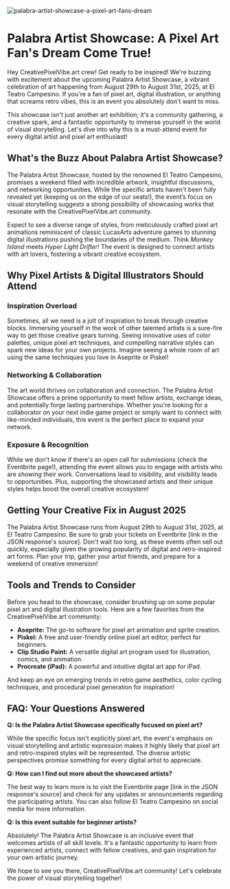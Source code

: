 ![palabra-artist-showcase-a-pixel-art-fans-dream](https://images.pexels.com/photos/2155552/pexels-photo-2155552.jpeg?auto=compress&cs=tinysrgb&fit=crop&h=627&w=1200)

# Palabra Artist Showcase: A Pixel Art Fan's Dream Come True!

Hey CreativePixelVibe.art crew! Get ready to be inspired! We're buzzing with excitement about the upcoming Palabra Artist Showcase, a vibrant celebration of art happening from August 29th to August 31st, 2025, at El Teatro Campesino. If you're a fan of pixel art, digital illustration, or anything that screams retro vibes, this is an event you absolutely don't want to miss.

This showcase isn't just another art exhibition; it's a community gathering, a creative spark, and a fantastic opportunity to immerse yourself in the world of visual storytelling. Let's dive into why this is a must-attend event for every digital artist and pixel art enthusiast!

## What's the Buzz About Palabra Artist Showcase?

The Palabra Artist Showcase, hosted by the renowned El Teatro Campesino, promises a weekend filled with incredible artwork, insightful discussions, and networking opportunities. While the specific artists haven't been fully revealed yet (keeping us on the edge of our seats!), the event’s focus on visual storytelling suggests a strong possibility of showcasing works that resonate with the CreativePixelVibe.art community.

Expect to see a diverse range of styles, from meticulously crafted pixel art animations reminiscent of classic LucasArts adventure games to stunning digital illustrations pushing the boundaries of the medium. Think *Monkey Island* meets *Hyper Light Drifter*! The event is designed to connect artists with art lovers, fostering a vibrant creative ecosystem.

## Why Pixel Artists & Digital Illustrators Should Attend

### Inspiration Overload

Sometimes, all we need is a jolt of inspiration to break through creative blocks. Immersing yourself in the work of other talented artists is a sure-fire way to get those creative gears turning. Seeing innovative uses of color palettes, unique pixel art techniques, and compelling narrative styles can spark new ideas for your own projects. Imagine seeing a whole room of art using the same techniques you love in Aseprite or Piskel! 

### Networking & Collaboration

The art world thrives on collaboration and connection. The Palabra Artist Showcase offers a prime opportunity to meet fellow artists, exchange ideas, and potentially forge lasting partnerships. Whether you're looking for a collaborator on your next indie game project or simply want to connect with like-minded individuals, this event is the perfect place to expand your network.

### Exposure & Recognition

While we don't know if there's an open call for submissions (check the Eventbrite page!), attending the event allows you to engage with artists who are *showing* their work. Conversations lead to visibility, and visibility leads to opportunities. Plus, supporting the showcased artists and their unique styles helps boost the overall creative ecosystem!

## Getting Your Creative Fix in August 2025

The Palabra Artist Showcase runs from August 29th to August 31st, 2025, at El Teatro Campesino. Be sure to grab your tickets on Eventbrite [link in the JSON response's source]. Don't wait too long, as these events often sell out quickly, especially given the growing popularity of digital and retro-inspired art forms. Plan your trip, gather your artist friends, and prepare for a weekend of creative immersion!

## Tools and Trends to Consider

Before you head to the showcase, consider brushing up on some popular pixel art and digital illustration tools. Here are a few favorites from the CreativePixelVibe.art community:

*   **Aseprite:** The go-to software for pixel art animation and sprite creation.
*   **Piskel:** A free and user-friendly online pixel art editor, perfect for beginners.
*   **Clip Studio Paint:** A versatile digital art program used for illustration, comics, and animation.
*   **Procreate (iPad):** A powerful and intuitive digital art app for iPad.

And keep an eye on emerging trends in retro game aesthetics, color cycling techniques, and procedural pixel generation for inspiration!

## FAQ: Your Questions Answered

**Q: Is the Palabra Artist Showcase specifically focused on pixel art?**

While the specific focus isn't explicitly pixel art, the event's emphasis on visual storytelling and artistic expression makes it highly likely that pixel art and retro-inspired styles will be represented. The diverse artistic perspectives promise something for every digital artist to appreciate.

**Q: How can I find out more about the showcased artists?**

The best way to learn more is to visit the Eventbrite page [link in the JSON response's source] and check for any updates or announcements regarding the participating artists. You can also follow El Teatro Campesino on social media for more information.

**Q: Is this event suitable for beginner artists?**

Absolutely! The Palabra Artist Showcase is an inclusive event that welcomes artists of all skill levels. It's a fantastic opportunity to learn from experienced artists, connect with fellow creatives, and gain inspiration for your own artistic journey.

We hope to see you there, CreativePixelVibe.art community! Let's celebrate the power of visual storytelling together!
